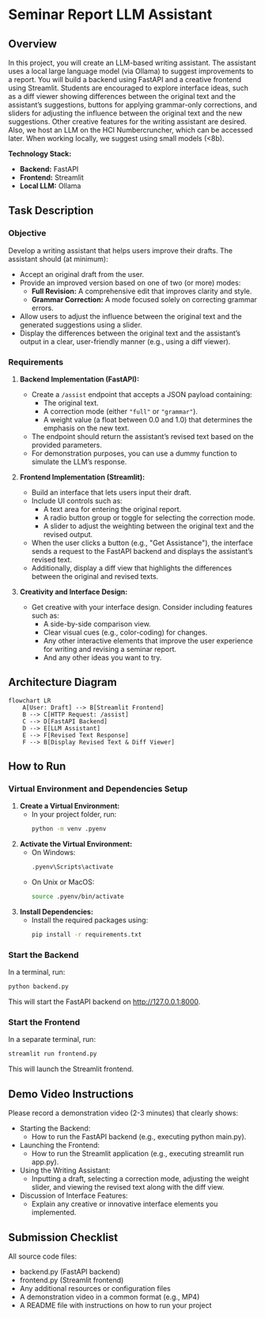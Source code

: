 # Seminar Report LLM Assistant

## Overview

In this project, you will create an LLM-based writing assistant. The assistant uses a local large language model (via Ollama) to suggest improvements to a report. You will build a backend using FastAPI and a creative frontend using Streamlit. Students are encouraged to explore interface ideas, such as a diff viewer showing differences between the original text and the assistant’s suggestions, buttons for applying grammar-only corrections, and sliders for adjusting the influence between the original text and the new suggestions. Other creative features for the writing assistant are desired.
Also, we host an LLM on the HCI Numbercruncher, which can be accessed later. When working locally, we suggest using small models (<8b).

**Technology Stack:**
- **Backend:** FastAPI
- **Frontend:** Streamlit
- **Local LLM:** Ollama

## Task Description

### Objective

Develop a writing assistant that helps users improve their drafts. The assistant should (at minimum):
- Accept an original draft from the user.
- Provide an improved version based on one of two (or more) modes:
  - **Full Revision:** A comprehensive edit that improves clarity and style.
  - **Grammar Correction:** A mode focused solely on correcting grammar errors.
- Allow users to adjust the influence between the original text and the generated suggestions using a slider.
- Display the differences between the original text and the assistant’s output in a clear, user-friendly manner (e.g., using a diff viewer).

### Requirements

1. **Backend Implementation (FastAPI):**
   - Create a `/assist` endpoint that accepts a JSON payload containing:
     - The original text.
     - A correction mode (either `"full"` or `"grammar"`).
     - A weight value (a float between 0.0 and 1.0) that determines the emphasis on the new text.
   - The endpoint should return the assistant’s revised text based on the provided parameters.
   - For demonstration purposes, you can use a dummy function to simulate the LLM’s response.

2. **Frontend Implementation (Streamlit):**
   - Build an interface that lets users input their draft.
   - Include UI controls such as:
     - A text area for entering the original report.
     - A radio button group or toggle for selecting the correction mode.
     - A slider to adjust the weighting between the original text and the revised output.
   - When the user clicks a button (e.g., "Get Assistance"), the interface sends a request to the FastAPI backend and displays the assistant’s revised text.
   - Additionally, display a diff view that highlights the differences between the original and revised texts.

3. **Creativity and Interface Design:**
   - Get creative with your interface design. Consider including features such as:
     - A side-by-side comparison view.
     - Clear visual cues (e.g., color-coding) for changes.
     - Any other interactive elements that improve the user experience for writing and revising a seminar report.
     - And any other ideas you want to try.

## Architecture Diagram

```mermaid
flowchart LR
    A[User: Draft] --> B[Streamlit Frontend]
    B --> C[HTTP Request: /assist]
    C --> D[FastAPI Backend]
    D --> E[LLM Assistant]
    E --> F[Revised Text Response]
    F --> B[Display Revised Text & Diff Viewer]
```

## How to Run

### Virtual Environment and Dependencies Setup

1. **Create a Virtual Environment:**
   - In your project folder, run:
     ```bash
     python -m venv .pyenv
     ```
2. **Activate the Virtual Environment:**
   - On Windows:
     ```bash
     .pyenv\Scripts\activate
     ```
   - On Unix or MacOS:
     ```bash
     source .pyenv/bin/activate
     ```
3. **Install Dependencies:**
   - Install the required packages using:
     ```bash
     pip install -r requirements.txt
     ```

### Start the Backend

In a terminal, run:
```bash
python backend.py
```
This will start the FastAPI backend on http://127.0.0.1:8000.

### Start the Frontend

In a separate terminal, run:
```bash
streamlit run frontend.py
```
This will launch the Streamlit frontend.

## Demo Video Instructions
Please record a demonstration video (2-3 minutes) that clearly shows:

- Starting the Backend:
    - How to run the FastAPI backend (e.g., executing python main.py).
- Launching the Frontend:
    - How to run the Streamlit application (e.g., executing streamlit run app.py).
- Using the Writing Assistant:
    - Inputting a draft, selecting a correction mode, adjusting the weight slider, and viewing the revised text along with the diff view.
- Discussion of Interface Features:
    - Explain any creative or innovative interface elements you implemented.

## Submission Checklist
All source code files:
- backend.py (FastAPI backend)
- frontend.py (Streamlit frontend)
- Any additional resources or configuration files
- A demonstration video in a common format (e.g., MP4)
- A README file with instructions on how to run your project